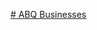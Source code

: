 [# ABQ Businesses]([https://github.com/baut-jc/DDDS-My-Projects/blob/main/Capstone/Capstone_EV.ipynb](https://github.com/baut-jc/DDDS-My-Projects/blob/main/Capstone/Capstone_EVBusinesses_V04.ipynb))
